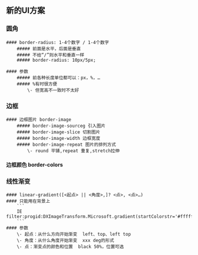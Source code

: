 ## 新的UI方案
### 圆角
    #### border-radius: 1-4个数字 / 1-4个数字
        ##### 前面是水平，后面是垂直  
        ##### 不给“/”则水平和垂直一样  
        ##### border-radius: 10px/5px;
        
    #### 参数
        ##### 前各种长度单位都可以：px，%，…
        ##### %有时很方便
            \- 但宽高不一致时不太好
### 边框
    #### 边框图片 border-image
        ##### border-image-sourceg 引入图片
        ##### border-image-slice 切割图片
        ##### border-image-width 边框宽度
        ##### border-image-repeat 图片的排列方式
            \- round 平铺,repeat 重复,stretch拉伸 

   #### 边框颜色 border-colors
### 线性渐变
    #### linear-gradient([<起点> || <角度>,]? <点>, <点>…)
    #### 只能用在背景上
        ```
        IE filter:progid:DXImageTransform.Microsoft.gradient(startColorstr='#ffffff',endColorstr='#ff0000',GradientType='1');
        ```
    #### 参数
        \- 起点：从什么方向开始渐变  left、top、left top  
        \- 角度：从什么角度开始渐变  xxx deg的形式  
        \- 点：渐变点的颜色和位置  black 50%，位置可选  







 